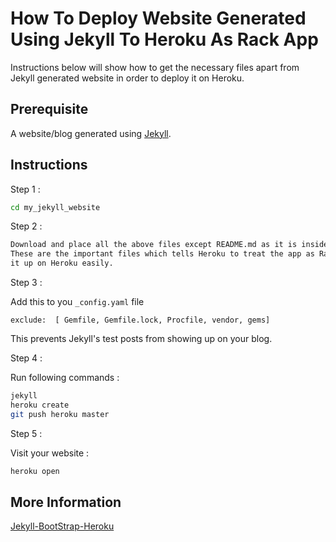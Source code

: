 # How To Deploy Website Generated Using Jekyll To Heroku As Rack App

Instructions below will show how to get the necessary files apart from Jekyll generated website in order to deploy it on Heroku.

## Prerequisite

A website/blog generated using [Jekyll](https://github.com/mojombo/jekyll).

## Instructions

Step 1 :
```bash
cd my_jekyll_website

```
Step 2 :

```bash
Download and place all the above files except README.md as it is inside my_jekyll_website.
These are the important files which tells Heroku to treat the app as Rack app and just sets
it up on Heroku easily.
```

Step 3 :

Add this to you `_config.yaml` file

    exclude:  [ Gemfile, Gemfile.lock, Procfile, vendor, gems]

This prevents Jekyll's test posts from showing up on your blog.

Step 4 :

Run following commands :
```bash
jekyll
heroku create
git push heroku master
```

Step 5 :

Visit your website :
```bash
heroku open
```

## More Information

[Jekyll-BootStrap-Heroku](https://github.com/nblumoe/jekyll-bootstrap-heroku)

